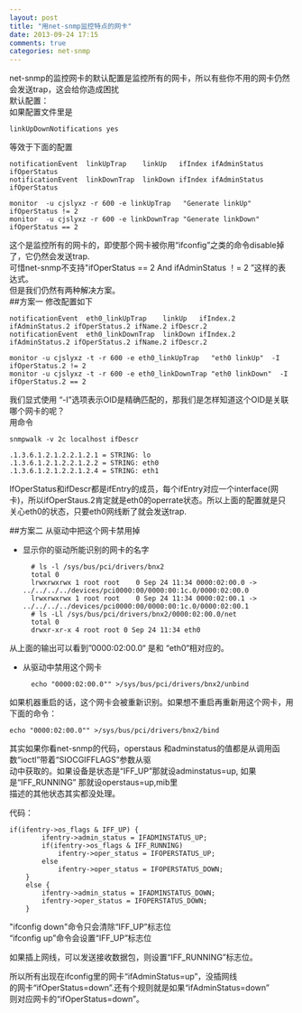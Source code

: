 ```yaml
---
layout: post
title: "用net-snmp监控特点的网卡"
date: 2013-09-24 17:15
comments: true
categories: net-snmp
---
```


net-snmp的监控网卡的默认配置是监控所有的网卡，所以有些你不用的网卡仍然会发送trap，这会给你造成困扰  
默认配置：   
如果配置文件里是   
  
	linkUpDownNotifications yes

等效于下面的配置	

	notificationEvent  linkUpTrap    linkUp   ifIndex ifAdminStatus ifOperStatus  
	notificationEvent  linkDownTrap  linkDown ifIndex ifAdminStatus ifOperStatus  

	monitor  -u cjslyxz -r 600 -e linkUpTrap   "Generate linkUp" ifOperStatus != 2
	monitor  -u cjslyxz -r 600 -e linkDownTrap "Generate linkDown" ifOperStatus == 2

这个是监控所有的网卡的，即使那个网卡被你用“ifconfig”之类的命令disable掉了，它仍然会发送trap.  
可惜net-snmp不支持"ifOperStatus == 2 And ifAdminStatus ！= 2 ”这样的表达式。  
但是我们仍然有两种解决方案。  
##方案一
修改配置如下

	notificationEvent  eth0_linkUpTrap    linkUp   ifIndex.2 ifAdminStatus.2 ifOperStatus.2 ifName.2 ifDescr.2
	notificationEvent  eth0_linkDownTrap  linkDown ifIndex.2 ifAdminStatus.2 ifOperStatus.2 ifName.2 ifDescr.2

	monitor -u cjslyxz -t -r 600 -e eth0_linkUpTrap   "eth0 linkUp"  -I ifOperStatus.2 != 2
	monitor -u cjslyxz -t -r 600 -e eth0_linkDownTrap "eth0 linkDown"  -I ifOperStatus.2 == 2

我们显式使用 “-I”选项表示OID是精确匹配的，那我们是怎样知道这个OID是关联哪个网卡的呢？  
用命令 
  
	snmpwalk -v 2c localhost ifDescr

	.1.3.6.1.2.1.2.2.1.2.1 = STRING: lo
	.1.3.6.1.2.1.2.2.1.2.2 = STRING: eth0
	.1.3.6.1.2.1.2.2.1.2.4 = STRING: eth1
IfOperStatus和ifDescr都是ifEntry的成员，每个ifEntry对应一个interface(网卡)，所以ifOperStaus.2肯定就是eth0的operrate状态。所以上面的配置就是只关心eth0的状态，只要eth0网线断了就会发送trap.  





##方案二
从驱动中把这个网卡禁用掉  


- 显示你的驱动所能识别的网卡的名字  

		# ls -l /sys/bus/pci/drivers/bnx2 
		total 0
		lrwxrwxrwx 1 root root    0 Sep 24 11:34 0000:02:00.0 -> ../../../../devices/pci0000:00/0000:00:1c.0/0000:02:00.0
		lrwxrwxrwx 1 root root    0 Sep 24 11:34 0000:02:00.1 -> ../../../../devices/pci0000:00/0000:00:1c.0/0000:02:00.1
		# ls -Ll /sys/bus/pci/drivers/bnx2/0000:02:00.0/net
		total 0
		drwxr-xr-x 4 root root 0 Sep 24 11:34 eth0

从上面的输出可以看到”0000:02:00.0“ 是和 “eth0“相对应的。

- 从驱动中禁用这个网卡
		
		echo "0000:02:00.0"" >/sys/bus/pci/drivers/bnx2/unbind
 
如果机器重启的话，这个网卡会被重新识别。如果想不重启再重新用这个网卡，用下面的命令：
	
	echo "0000:02:00.0"" >/sys/bus/pci/drivers/bnx2/bind


其实如果你看net-snmp的代码，operstaus 和adminstatus的值都是从调用函数“ioctl”带着“SIOCGIFFLAGS”参数从驱  
动中获取的。如果设备是状态是“IFF_UP”那就设adminstatus=up, 如果是“IFF_RUNNING” 那就设operstaus=up,mib里  
描述的其他状态其实都没处理。  

代码：  

	if(ifentry->os_flags & IFF_UP) {
            ifentry->admin_status = IFADMINSTATUS_UP;
            if(ifentry->os_flags & IFF_RUNNING)
                ifentry->oper_status = IFOPERSTATUS_UP;
            else
                ifentry->oper_status = IFOPERSTATUS_DOWN;
        }
        else {
            ifentry->admin_status = IFADMINSTATUS_DOWN;
            ifentry->oper_status = IFOPERSTATUS_DOWN;
        }

"ifconfig down"命令只会清除“IFF_UP”标志位  
“ifconfig up”命令会设置“IFF_UP”标志位  

如果插上网线，可以发送接收数据包，则设置“IFF_RUNNING”标志位。
  
所以所有出现在ifconfig里的网卡“ifAdminStatus=up”，没插网线  
的网卡“ifOperStatus=down”.还有个规则就是如果“ifAdminStatus=down”  
则对应网卡的“ifOperStatus=down”。

